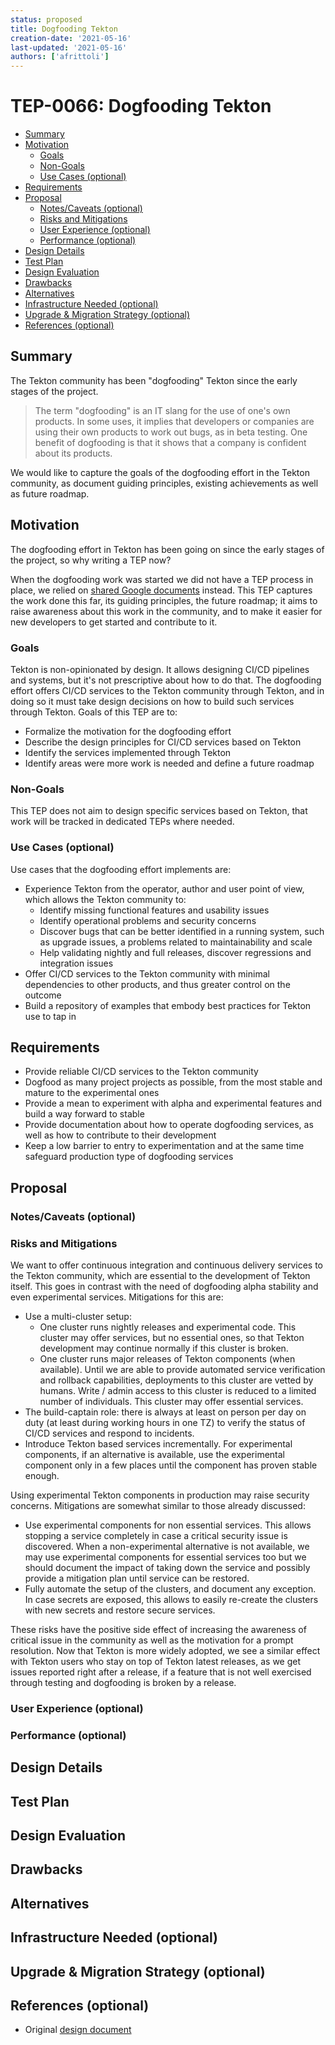 ```yaml
---
status: proposed
title: Dogfooding Tekton
creation-date: '2021-05-16'
last-updated: '2021-05-16'
authors: ['afrittoli']
---
```


# TEP-0066: Dogfooding Tekton

<!--
**Note:** When your TEP is complete, all of these comment blocks should be removed.

To get started with this template:

- [ ] **Fill out this file as best you can.**
  At minimum, you should fill in the "Summary", and "Motivation" sections.
  These should be easy if you've preflighted the idea of the TEP with the
  appropriate Working Group.
- [ ] **Create a PR for this TEP.**
  Assign it to people in the SIG that are sponsoring this process.
- [ ] **Merge early and iterate.**
  Avoid getting hung up on specific details and instead aim to get the goals of
  the TEP clarified and merged quickly.  The best way to do this is to just
  start with the high-level sections and fill out details incrementally in
  subsequent PRs.

Just because a TEP is merged does not mean it is complete or approved.  Any TEP
marked as a `proposed` is a working document and subject to change.  You can
denote sections that are under active debate as follows:

```
<<[UNRESOLVED optional short context or usernames ]>>
Stuff that is being argued.
<<[/UNRESOLVED]>>
```

When editing TEPS, aim for tightly-scoped, single-topic PRs to keep discussions
focused.  If you disagree with what is already in a document, open a new PR
with suggested changes.

If there are new details that belong in the TEP, edit the TEP.  Once a
feature has become "implemented", major changes should get new TEPs.

The canonical place for the latest set of instructions (and the likely source
of this file) is [here](/teps/NNNN-TEP-template/README.md).

-->

<!--
A table of contents is helpful for quickly jumping to sections of a TEP and for
highlighting any additional information provided beyond the standard TEP
template.

Ensure the TOC is wrapped with
  <code>&lt;!-- toc --&rt;&lt;!-- /toc --&rt;</code>
tags, and then generate with `hack/update-toc.sh`.
-->

<!-- toc -->
- [Summary](#summary)
- [Motivation](#motivation)
  - [Goals](#goals)
  - [Non-Goals](#non-goals)
  - [Use Cases (optional)](#use-cases-optional)
- [Requirements](#requirements)
- [Proposal](#proposal)
  - [Notes/Caveats (optional)](#notescaveats-optional)
  - [Risks and Mitigations](#risks-and-mitigations)
  - [User Experience (optional)](#user-experience-optional)
  - [Performance (optional)](#performance-optional)
- [Design Details](#design-details)
- [Test Plan](#test-plan)
- [Design Evaluation](#design-evaluation)
- [Drawbacks](#drawbacks)
- [Alternatives](#alternatives)
- [Infrastructure Needed (optional)](#infrastructure-needed-optional)
- [Upgrade &amp; Migration Strategy (optional)](#upgrade--migration-strategy-optional)
- [References (optional)](#references-optional)
<!-- /toc -->

## Summary

The Tekton community has been "dogfooding" Tekton since the early stages of the
project.

> The term "dogfooding" is an IT slang for the use of one's own products.
> In some uses, it implies that developers or companies are using their own products
> to work out bugs, as in beta testing. One benefit of dogfooding is that it shows
> that a company is confident about its products.

We would like to capture the goals of the dogfooding effort in the Tekton community,
as document guiding principles, existing achievements as well as future roadmap.

## Motivation

<!--
This section is for explicitly listing the motivation, goals and non-goals of
this TEP.  Describe why the change is important and the benefits to users.  The
motivation section can optionally provide links to [experience reports][] to
demonstrate the interest in a TEP within the wider Tekton community.

[experience reports]: https://github.com/golang/go/wiki/ExperienceReports
-->

The dogfooding effort in Tekton has been going on since the early stages of the project,
so why writing a TEP now?

When the dogfooding work was started we did not have a TEP process in place, we relied on
[shared Google documents](https://docs.google.com/document/d/1Tf3tdIBwkN5kxMuyYMo802F-DyOdsl_bgh-78a9prWQ/edit#)
instead. This TEP captures the work done this far, its guiding principles, the future
roadmap; it aims to raise awareness about this work in the community, and to make it
easier for new developers to get started and contribute to it.

### Goals

Tekton is non-opinionated by design. It allows designing CI/CD pipelines and systems,
but it's not prescriptive about how to do that. The dogfooding effort offers CI/CD
services to the Tekton community through Tekton, and in doing so it must take design
decisions on how to build such services through Tekton. Goals of this TEP are to:

- Formalize the motivation for the dogfooding effort
- Describe the design principles for CI/CD services based on Tekton
- Identify the services implemented through Tekton
- Identify areas were more work is needed and define a future roadmap

### Non-Goals

This TEP does not aim to design specific services based on Tekton, that work will be tracked
in dedicated TEPs where needed.

### Use Cases (optional)

Use cases that the dogfooding effort implements are:

- Experience Tekton from the operator, author and user point of view, which allows the
  Tekton community to:
  - Identify missing functional features and usability issues
  - Identify operational problems and security concerns
  - Discover bugs that can be better identified in a running system, such as upgrade issues,
    a problems related to maintainability and scale
  - Help validating nightly and full releases, discover regressions and integration issues
- Offer CI/CD services to the Tekton community with minimal dependencies
  to other products, and thus greater control on the outcome
- Build a repository of examples that embody best practices for Tekton use to tap in

## Requirements

- Provide reliable CI/CD services to the Tekton community
- Dogfood as many project projects as possible, from the most stable and mature to
  the experimental ones
- Provide a mean to experiment with alpha and experimental features and build a way
  forward to stable
- Provide documentation about how to operate dogfooding services, as well as how to
  contribute to their development
- Keep a low barrier to entry to experimentation and at the same time safeguard
  production type of dogfooding services

## Proposal

<!--
This is where we get down to the specifics of what the proposal actually is.
This should have enough detail that reviewers can understand exactly what
you're proposing, but should not include things like API designs or
implementation.  The "Design Details" section below is for the real
nitty-gritty.
-->

### Notes/Caveats (optional)

<!--
What are the caveats to the proposal?
What are some important details that didn't come across above.
Go in to as much detail as necessary here.
This might be a good place to talk about core concepts and how they relate.
-->

### Risks and Mitigations

<!--
What are the risks of this proposal and how do we mitigate. Think broadly.
For example, consider both security and how this will impact the larger
kubernetes ecosystem.

How will security be reviewed and by whom?

How will UX be reviewed and by whom?

Consider including folks that also work outside the WGs or subproject.
-->

We want to offer continuous integration and continuous delivery services to
the Tekton community, which are essential to the development of Tekton itself.
This goes in contrast with the need of dogfooding alpha stability and even
experimental services. Mitigations for this are:

- Use a multi-cluster setup:
  - One cluster runs nightly releases and experimental code. This cluster may
    offer services, but no essential ones, so that Tekton development may continue
    normally if this cluster is broken.
  - One cluster runs major releases of Tekton components (when available).
    Until we are able to provide automated service verification and rollback
    capabilities, deployments to this cluster are vetted by humans.
    Write / admin access to this cluster is reduced to a limited number of
    individuals. This cluster may offer essential services.
- The build-captain role: there is always at least on person per day on duty (at
  least during working hours in one TZ) to verify the status of CI/CD services
  and respond to incidents.
- Introduce Tekton based services incrementally. For experimental components, if
  an alternative is available, use the experimental component only in a few places
  until the component has proven stable enough.

Using experimental Tekton components in production may raise security concerns.
Mitigations are somewhat similar to those already discussed:

- Use experimental components for non essential services. This allows stopping
  a service completely in case a critical security issue is discovered. When a
  non-experimental alternative is not available, we may use experimental
  components for essential services too but we should document the impact of
  taking down the service and possibly provide a mitigation plan until service
  can be restored.
- Fully automate the setup of the clusters, and document any exception. In case
  secrets are exposed, this allows to easily re-create the clusters with new
  secrets and restore secure services.

These risks have the positive side effect of increasing the awareness of critical
issue in the community as well as the motivation for a prompt resolution.
Now that Tekton is more widely adopted, we see a similar effect with Tekton users
who stay on top of Tekton latest releases, as we get issues reported right after
a release, if a feature that is not well exercised through testing and dogfooding
is broken by a release.

### User Experience (optional)

<!--
Consideration about the user experience. Depending on the area of change,
users may be task and pipeline editors, they may trigger task and pipeline
runs or they may be responsible for monitoring the execution of runs,
via CLI, dashboard or a monitoring system.

Consider including folks that also work on CLI and dashboard.
-->

### Performance (optional)

<!--
Consideration about performance.
What impact does this change have on the start-up time and execution time
of task and pipeline runs? What impact does it have on the resource footprint
of Tekton controllers as well as task and pipeline runs?

Consider which use cases are impacted by this change and what are their
performance requirements.
-->

## Design Details

<!--
This section should contain enough information that the specifics of your
change are understandable.  This may include API specs (though not always
required) or even code snippets.  If there's any ambiguity about HOW your
proposal will be implemented, this is the place to discuss them.

If it's helpful to include workflow diagrams or any other related images,
add them under "/teps/images/". It's upto the TEP author to choose the name
of the file, but general guidance is to include at least TEP number in the
file name, for example, "/teps/images/NNNN-workflow.jpg".
-->

## Test Plan

<!--
**Note:** *Not required until targeted at a release.*

Consider the following in developing a test plan for this enhancement:
- Will there be e2e and integration tests, in addition to unit tests?
- How will it be tested in isolation vs with other components?

No need to outline all of the test cases, just the general strategy.  Anything
that would count as tricky in the implementation and anything particularly
challenging to test should be called out.

All code is expected to have adequate tests (eventually with coverage
expectations).
-->

## Design Evaluation
<!--
How does this proposal affect the reusability, simplicity, flexibility 
and conformance of Tekton, as described in [design principles](https://github.com/tektoncd/community/blob/master/design-principles.md)
-->

## Drawbacks

<!--
Why should this TEP _not_ be implemented?
-->

## Alternatives

<!--
What other approaches did you consider and why did you rule them out?  These do
not need to be as detailed as the proposal, but should include enough
information to express the idea and why it was not acceptable.
-->

## Infrastructure Needed (optional)

<!--
Use this section if you need things from the project/SIG.  Examples include a
new subproject, repos requested, github details.  Listing these here allows a
SIG to get the process for these resources started right away.
-->

## Upgrade & Migration Strategy (optional)

<!--
Use this section to detail wether this feature needs an upgrade or
migration strategy. This is especially useful when we modify a
behavior or add a feature that may replace and deprecate a current one.
-->

## References (optional)

<!--
Use this section to add links to GitHub issues, other TEPs, design docs in Tekton
shared drive, examples, etc. This is useful to refer back to any other related links
to get more details.
-->

- Original [design document](https://docs.google.com/document/d/1Tf3tdIBwkN5kxMuyYMo802F-DyOdsl_bgh-78a9prWQ/edit#)